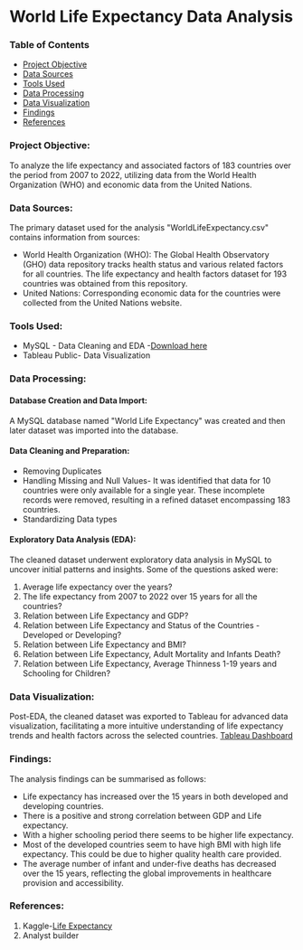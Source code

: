 # World Life Expectancy Data Analysis

### Table of Contents

- [Project Objective](#project-objective)
- [Data Sources](#data-sources)
- [Tools Used](#tools-used)
- [Data Processing](#data-processing)
- [Data Visualization](#data-visualization)
- [Findings](#findings)
- [References](#references)

### Project Objective: 

To analyze the life expectancy and associated factors of 183 countries over the period from 2007 to 2022, utilizing data from the World Health Organization (WHO) and economic data from the United Nations.

### Data Sources:

The primary dataset used for the analysis "WorldLifeExpectancy.csv" contains information from sources:
- World Health Organization (WHO): The Global Health Observatory (GHO) data repository tracks health status and various related factors for all countries. The life expectancy and health factors dataset for 193 countries was obtained from this repository.
- United Nations: Corresponding economic data for the countries were collected from the United Nations website.

### Tools Used:

- MySQL - Data Cleaning and EDA -[Download here](https://www.mysql.com/)
- Tableau Public- Data Visualization

### Data Processing:

#### Database Creation and Data Import:
A MySQL database named "World Life Expectancy" was created and then later dataset was imported into the database.
#### Data Cleaning and Preparation: 
- Removing Duplicates
- Handling Missing and Null Values- It was identified that data for 10 countries were only available for a single year. These incomplete records were removed, resulting in a refined dataset encompassing 183 countries.
- Standardizing Data types 

#### Exploratory Data Analysis (EDA): 

The cleaned dataset underwent exploratory data analysis in MySQL to uncover initial patterns and insights. Some of the questions asked were:
1. Average life expectancy over the years?
2. The life expectancy from 2007 to 2022 over 15 years for all the countries?
3. Relation between Life Expectancy and GDP?
4. Relation between Life Expectancy and Status of the Countries -Developed or Developing?
5. Relation between Life Expectancy and BMI?
6. Relation between Life Expectancy, Adult Mortality and Infants Death?
7. Relation between Life Expectancy, Average Thinness 1-19 years and Schooling for Children?
   

### Data Visualization:

Post-EDA, the cleaned dataset was exported to Tableau for advanced data visualization, facilitating a more intuitive understanding of life expectancy trends and health factors across the selected countries.
[Tableau Dashboard](https://public.tableau.com/views/WORLDLIFEEXPECTANCYDASHBOARD/Dashboard1?:language=en-US&:sid=&:display_count=n&:origin=viz_share_link)

### Findings:

The analysis findings can be summarised as follows:
-  Life expectancy has increased over the 15 years in both developed and developing countries.
-  There is a positive and strong correlation between GDP and Life expectancy.
-  With a higher schooling period there seems to be higher life expectancy.
-  Most of the developed countries seem to have high BMI with high life expectancy. This could be due to higher quality health care provided.
-  The average number of infant and under-five deaths has decreased over the 15 years, reflecting the global improvements in healthcare provision and accessibility.

### References:

1. Kaggle-[Life Expectancy](https://www.kaggle.com/datasets/kumarajarshi/life-expectancy-who)
2.  Analyst builder

